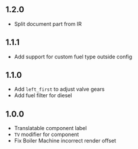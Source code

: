 ## 1.2.0
* Split document part from IR

## 1.1.1
* Add support for custom fuel type outside config

## 1.1.0
* Add `left_first` to adjust valve gears
* Add fuel filter for diesel

## 1.0.0
* Translatable component label
* `TV` modifier for component
* Fix Boiler Machine incorrect render offset